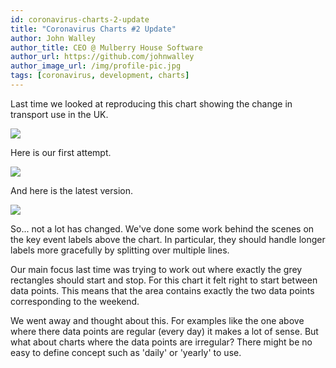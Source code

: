 ```yaml
---
id: coronavirus-charts-2-update
title: "Coronavirus Charts #2 Update"
author: John Walley
author_title: CEO @ Mulberry House Software
author_url: https://github.com/johnwalley
author_image_url: /img/profile-pic.jpg
tags: [coronavirus, development, charts]
---
```


Last time we looked at reproducing this chart showing the change in transport use in the UK.

![](/img/blog/change-in-transport-use.png)

Here is our first attempt.

![](/img/blog/remarkable-chart-change-in-tranport-use-before.png)

And here is the latest version.

![](/img/blog/remarkable-chart-change-in-tranport-use-after.png)

<!-- truncate-->

So... not a lot has changed. We've done some work behind the scenes on the key event labels above the chart. In particular, they should handle longer labels more gracefully by splitting over multiple lines.

Our main focus last time was trying to work out where exactly the grey rectangles should start and stop. For this chart it felt right to start between data points. This means that the area contains exactly the two data points corresponding to the weekend.

We went away and thought about this. For examples like the one above where there data points are regular (every day) it makes a lot of sense. But what about charts where the data points are irregular? There might be no easy to define concept such as 'daily' or 'yearly' to use.
